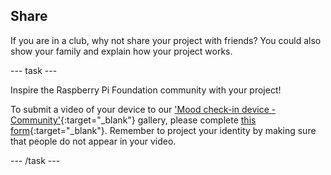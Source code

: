 ## Share

If you are in a club, why not share your project with friends? You could also show your family and explain how your project works.

--- task ---

Inspire the Raspberry Pi Foundation community with your project!

To submit a video of your device to our ['Mood check-in device - Community'](https://wke.lt/w/s/kTSkEC){:target="_blank"} gallery, please complete [this form](https://form.raspberrypi.org/f/community-project-submissions){:target="_blank"}. Remember to project your identity by making sure that people do not appear in your video. 

--- /task ---
